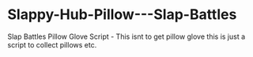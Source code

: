 # Slappy-Hub-Pillow---Slap-Battles
Slap Battles Pillow Glove Script - This isnt to get pillow glove this is just a script to collect pillows etc.

